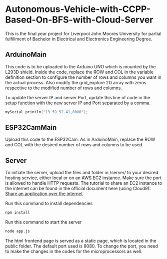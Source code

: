 # Autonomous-Vehicle-with-CCPP-Based-On-BFS-with-Cloud-Server
This is the final year project for Liverpool John Moores University for partial fulfillment of Bachelor in Electrical and Electronics Engineering Degree. 

## ArduinoMain
This code is to be uploaded to the Arduino UNO which is mounted by the L293D shield. Inside the code, replace the ROW and COL in the variable definition section to configure the number of rows and columns you want in the actual process. Also modify the grid_explore 2D array with zeros respective to the modified number of rows and columns.

To update the server IP and server Port, update this line of code in the setup function with the new server IP and Port separated by a comma.
```C++
mySerial.println("13.59.52.41,8080");
```
## ESP32CamMain
Upload this code to the ESP32Cam. As in ArduinoMain, replace the ROW and COL with the desired number of rows and columns to be used.

## Server
To initiate the server, upload the files and folder in /server/ to your desired hosting service, either local or on an AWS EC2 instance. Make sure the port is allowed to handle HTTP requests. The tutorial to share an EC2 instance to the internet can be found in the official document here (using Cloud9): [Share an application over the internet](https://docs.aws.amazon.com/cloud9/latest/user-guide/app-preview.html#app-preview-share)

Run this command to install dependencies
```bash
npm install
```

Run this command to start the server
```bash
node app.js
```

The html frontend page is served as a static page, which is located in the public folder. The default port used is 8080. To change the port, you need to make the changes in the codes for the microprocessors as well. 
